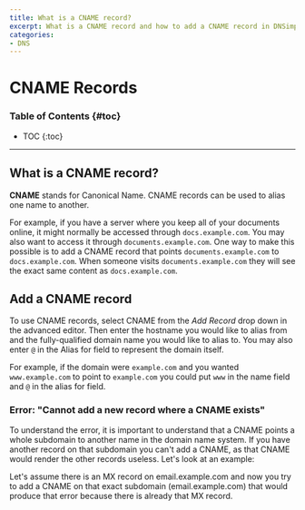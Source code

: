 ```yaml
---
title: What is a CNAME record?
excerpt: What is a CNAME record and how to add a CNAME record in DNSimple.
categories:
- DNS
---
```


# CNAME Records

### Table of Contents {#toc}

* TOC
{:toc}

---

## What is a CNAME record?

**CNAME** stands for Canonical Name. CNAME records can be used to alias one name to another.

For example, if you have a server where you keep all of your documents online, it might normally be accessed through `docs.example.com`. You may also want to access it through `documents.example.com`. One way to make this possible is to add a CNAME record that points `documents.example.com` to `docs.example.com`. When someone visits `documents.example.com` they will see the exact same content as `docs.example.com`.


## Add a CNAME record

To use CNAME records, select CNAME from the *Add Record* drop down in the advanced editor. Then enter the hostname you would like to alias from and the fully-qualified domain name you would like to alias to. You may also enter `@` in the Alias for field to represent the domain itself.

For example, if the domain were `example.com` and you wanted `www.example.com` to point to `example.com` you could put `www` in the name field and `@` in the alias for field.

### Error: "Cannot add a new record where a CNAME exists"

To understand the error, it is important to understand that a CNAME points a whole subdomain to another name in the domain name system. If you have another record on that subdomain you can't add a CNAME, as that CNAME would render the other records useless. Let's look at an example:

Let's assume there is an MX record on email.example.com and now you try to add a CNAME on that exact subdomain (email.example.com) that would produce that error because there is already that MX record.
